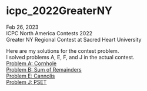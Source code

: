 # icpc_2022GreaterNY
Feb 26, 2023  
ICPC North America Contests 2022  
Greater NY Regional Contest at Sacred Heart University  

Here are my solutions for the contest problem.  
I solved problems A, E, F, and J in the actual contest.  
[Problem A: Cornhole](/solutions/cornhole.py)  
[Problem B: Sum of Remainders](/solutions/remainders.py)  
[Problem E: Cannolis](/solutions/cannolis.py)  
[Problem J: PSET](/solutions/pset.py)  
